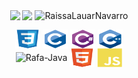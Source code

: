 <div><p align="center">
<img align="center" height="180em" src="https://github-readme-stats.vercel.app/api?username=RaissaLauarNavarro&show_icons=true&theme=radical&count_private=true&bg_color=00000000&hide_border=true"/>
<img align="center" height="180em" src="https://github-readme-stats.vercel.app/api/top-langs/?username=RaissaLauarNavarro&theme=radical&bg_color=00000000&layout=compact&langs_count=168&hide_border=true"/>
<img align="center" src="https://github-readme-streak-stats.herokuapp.com/?user=RaissaLauarNavarro&theme=radical&hide_border=true&background=EB545400&locale=pt_BR" alt="RaissaLauarNavarro" /></p>
</div>

<div style="display: inline_block">
<p align="center">
  <img align="center" alt="Rafa-CSS" height="30" width="40" src="https://raw.githubusercontent.com/devicons/devicon/master/icons/css3/css3-original.svg">
  <img align="center" alt="Rafa-C" height="30" width="40" src="https://raw.githubusercontent.com/devicons/devicon/master/icons/c/c-original.svg">
  <img align="center" alt="Rafa-Csharp" height="30" width="40" src="https://raw.githubusercontent.com/devicons/devicon/master/icons/csharp/csharp-original.svg">
  <img align="center" alt="Rafa-cplusplus" height="30" width="40" src="https://raw.githubusercontent.com/devicons/devicon/master/icons/cplusplus/cplusplus-original.svg">
<br>
  <img align="center" alt="Rafa-Java" height="30" width="30" src="https://media.discordapp.net/attachments/933499827638124575/1147922877262348358/java.png?width=402&height=402">
  <img align="center" alt="Rafa-HTML" height="30" width="40" src="https://raw.githubusercontent.com/devicons/devicon/master/icons/html5/html5-original.svg">
  <img align="center" alt="Rafa-Js" height="30" width="40" src="https://raw.githubusercontent.com/devicons/devicon/master/icons/javascript/javascript-plain.svg">
</div>